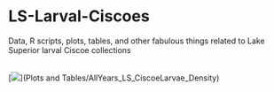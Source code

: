 # LS-Larval-Ciscoes
Data, R scripts, plots, tables, and other fabulous things related to Lake Superior larval Ciscoe collections

<br>
[<img src="Plots and Tables/AllYears_LS_CiscoeLarvae_Density?raw=true"/>](Plots and Tables/AllYears_LS_CiscoeLarvae_Density) 
<br>
